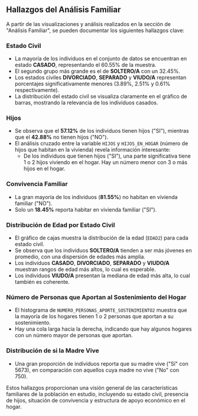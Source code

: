 ## Hallazgos del Análisis Familiar

A partir de las visualizaciones y análisis realizados en la sección de "Análisis Familiar", se pueden documentar los siguientes hallazgos clave:

### Estado Civil

*   La mayoría de los individuos en el conjunto de datos se encuentran en estado **CASADO**, representando el 60.55% de la muestra.
*   El segundo grupo más grande es el de **SOLTERO/A** con un 32.45%.
*   Los estados civiles **DIVORCIADO**, **SEPARADO** y **VIUDO/A** representan porcentajes significativamente menores (3.89%, 2.51% y 0.61% respectivamente).
*   La distribución del estado civil se visualiza claramente en el gráfico de barras, mostrando la relevancia de los individuos casados.

### Hijos

*   Se observa que el **57.12%** de los individuos tienen hijos ("SI"), mientras que el **42.88%** no tienen hijos ("NO").
*   El análisis cruzado entre la variable `HIJOS` y `HIJOS_EN_HOGAR` (número de hijos que habitan en la vivienda) revela información interesante:
    *   De los individuos que tienen hijos ("SI"), una parte significativa tiene 1 o 2 hijos viviendo en el hogar. Hay un número menor con 3 o más hijos en el hogar.
    

### Convivencia Familiar

*   La gran mayoría de los individuos (**81.55%**) no habitan en vivienda familiar ("NO").
*   Solo un **18.45%** reporta habitar en vivienda familiar ("SI").

### Distribución de Edad por Estado Civil

*   El gráfico de cajas muestra la distribución de la edad (`EDAD2`) para cada estado civil.
*   Se observa que los individuos **SOLTERO/A** tienden a ser más jóvenes en promedio, con una dispersión de edades más amplia.
*   Los individuos **CASADO**, **DIVORCIADO**, **SEPARADO** y **VIUDO/A** muestran rangos de edad más altos, lo cual es esperable.
*   Los individuos **VIUDO/A** presentan la mediana de edad más alta, lo cual también es coherente.

### Número de Personas que Aportan al Sostenimiento del Hogar

*   El histograma de `NUMERO_PERSONAS_APORTE_SOSTENIMIENTO2` muestra que la mayoría de los hogares tienen 1 o 2 personas que aportan a su sostenimiento.
*   Hay una cola larga hacia la derecha, indicando que hay algunos hogares con un número mayor de personas que aportan.

### Distribución de si la Madre Vive

*   Una gran proporción de individuos reporta que su madre vive ("Sí" con 5673), en comparación con aquellos cuya madre no vive ("No" con 750).

Estos hallazgos proporcionan una visión general de las características familiares de la población en estudio, incluyendo su estado civil, presencia de hijos, situación de convivencia y estructura de apoyo económico en el hogar.
